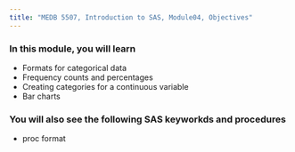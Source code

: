 ```yaml
---
title: "MEDB 5507, Introduction to SAS, Module04, Objectives"
---
```


### In this module, you will learn

+ Formats for categorical data
+ Frequency counts and percentages
+ Creating categories for a continuous variable
+ Bar charts

### You will also see the following SAS keyworkds and procedures

+ proc format
